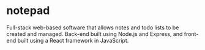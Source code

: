 # notepad
Full-stack web-based software that allows notes and todo lists to be created and managed. Back-end built using Node.js and Express, and front-end built using a React framework in JavaScript. 
